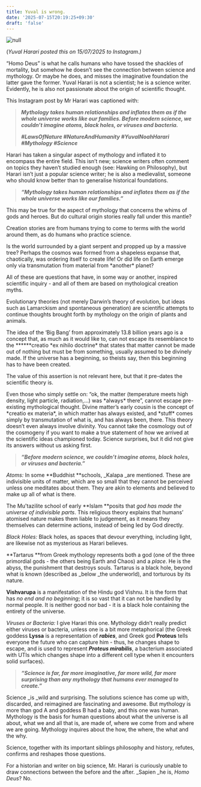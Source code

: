 ```yaml
---
title: Yuval is wrong.
date: '2025-07-15T20:19:25+09:30'
draft: 'false'
---
```

![null](/images/uploads/yuval-mythology-quote.png)

(_Yuval Harari posted this on 15/07/2025 to Instagram.)_

“Homo Deus” is what he calls humans who have tossed the shackles of mortality, but somehow he doesn’t see the connection between science and mythology. Or maybe he does, and misses the imaginative foundation the latter gave the former. Yuval Harari is not a scientist; he is a science writer. Evidently, he is also not passionate about the origin of scientific thought.

This Instagram post by Mr Harari was captioned with: 

> **_Mythology takes human relationships and inflates them as if the whole universe works like our families. Before modern science, we couldn’t imagine atoms, black holes, or viruses and bacteria._**
>
> **_\#LawsOfNature #NatureAndHumanity #YuvalNoahHarari #Mythology #Science_**

Harari has taken a singular aspect of mythology and inflated it to encompass the entire field. This isn’t new; science writers often comment on topics they haven’t studied enough (see: Hawking on Philosophy), but Harari isn’t just a popular science writer; he is also a medievalist, someone who should know better than to generalise historical foundations.

> **_“Mythology takes human relationships and inflates them as if the whole universe works like our families.”_**

This may be true for the aspect of mythology that concerns the whims of gods and heroes. But do cultural origin stories really fall under this mantle? 

Creation stories are from humans trying to come to terms with the world around them, as do humans who practice science. 

Is the world surrounded by a giant serpent and propped up by a massive tree? Perhaps the cosmos was formed from a shapeless expanse that, chaotically, was ordering itself to create life! Or did life on Earth emerge only via transmutation from material from \*another\* planet?

All of these are questions that have, in some way or another, inspired scientific inquiry - and all of them are based on mythological creation myths.

Evolutionary theories (not merely Darwin’s theory of evolution, but ideas such as Lamarckism and spontaneous generation) are scientific attempts to continue thoughts brought forth by mythology on the origin of plants and animals. 

The idea of the ‘Big Bang’  from approximately 13.8 billion years ago is a concept that, as much as it would like to, can not escape its resemblance to the \*\*\*\*\*\*creatio \*ex nihilo doctrine\* that states that matter cannot be made out of nothing but must be from something, usually assumed to be divinely made. If the universe has a beginning, so theists say, then this beginning has to have been created. 

The value of this assertion is not relevant here, but that it pre-dates the scientific theory is.

Even those who simply settle on: “ok, the matter (temperature meets high density, light particle, radiation,…) was \*always\* there”, cannot escape pre-existing mythological thought. Divine matter’s early cousin is the concept of \*creatio ex materia\*, in which matter has always existed, and \*stuff\* comes simply by transmutation of what is, and has always been, there. This theory doesn’t even always involve divinity. You cannot take the cosmology out of the cosmogeny if you want to make a true statement of how we arrived at the scientific ideas championed today. Science surprises, but it did not give its answers without us asking first.

> _**“Before modern science, we couldn’t imagine atoms, black holes, or viruses and bacteria.”**_

_Atoms:_ In some **Buddhist **schools, _Kalapa _are mentioned. These are indivisible units of matter, which are so small that they cannot be perceived unless one meditates about them. They are akin to elements and believed to make up all of what is there. 

The Mu'tazilite school of early **Islam **posits that _god has made the universe of indivisible parts_. This religious theory explains that humans’ atomised nature makes them liable to judgement, as it means they themselves can determine actions, instead of being led by God directly.

_Black Holes:_ Black holes, as spaces that devour everything, including light, are likewise not as mysterious as Harari believes.

**Tartarus **from Greek mythology represents both a god (one of the three primordial gods - the others being Earth and Chaos) and a _place_. He is the abyss, the punishment that destroys souls. Tartarus is a black hole, beyond what is known (described as _below _the underworld), and torturous by its nature. 

**Vishvarupa** is a manifestation of the Hindu god Vishnu. It is the form that has _no end and no beginning_; it is so vast that it can not be handled by normal people. It is neither good nor bad - it is a black hole containing the entirety of the universe.

_Viruses or Bacteria:_  I give Harari this one. Mythology didn’t really predict either viruses or bacteria, unless one is a bit more metaphorical (the Greek goddess **Lyssa** is a representation of **_rabies_**, and Greek god **Proteus** tells everyone the future who can capture him - thus, he changes shape to escape, and is used to represent **_Proteus mirabilis_**, a bacterium associated with UTIs which changes shape into a different cell type when it encounters solid surfaces).

> **_“Science is far, far more imaginative, far more wild, far more surprising than any mythology that humans ever managed to create.”_**

Science _is _wild and surprising. The solutions science has come up with, discarded, and reimagined are fascinating and awesome. But mythology is more than god A and goddess B had a baby, and this one was human. Mythology is the basis for human questions about what the universe is all about, what we and all that is, are made of, where we come from and where we are going. Mythology inquires about the how, the where, the what and the why.

Science, together with its important siblings philosophy and history, refutes, confirms and reshapes those questions.

For a historian and writer on big science, Mr. Harari is curiously unable to draw connections between the before and the after. _Sapien _he is, _Homo Deus_? No.
